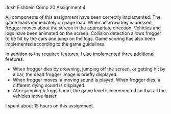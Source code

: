 Josh Fishbein		Comp 20			Assignment 4

All components of this assignment have been correctly implemented.
The game loads immediately on page load. When an arrow key is pressed,
frogger moves about the screen in the appropriate direction. Vehicles and
logs have been animated on the screen. Collision detection allows frogger
to be hit by the cars and jump on the logs. Game scoring has also
been implemented according to the game guidelines.

In addition to the required features, I also implemented three additional
features.
- When frogger dies by drowning, jumping off the screen, or
getting hit by a car, the dead frogger image is briefly displayed.
- When frogger moves, a moving sound is played. When frogger dies,
a different dying sound is displayed.
- After jumping 5 frogs home, the game level is incremented so that
all the vehicles move faster.

I spent about 15 hours on this assignment.
